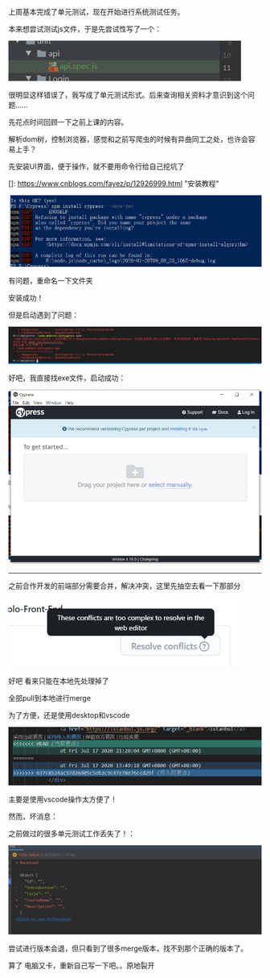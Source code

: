 上周基本完成了单元测试，现在开始进行系统测试任务。

本来想尝试测试js文件，于是先尝试性写了一个：

![image-20200720165721997](系统测试.assets/image-20200720165721997.png)

很明显这样错误了，我写成了单元测试形式。后来查询相关资料才意识到这个问题......



先花点时间回顾一下之前上课的内容。

解析dom树，控制浏览器，感觉和之前写爬虫的时候有异曲同工之处，也许会容易上手？

先安装UI界面，便于操作，就不要用命令行给自己挖坑了

[]: https://www.cnblogs.com/fayez/p/12926999.html	"安装教程"

![image-20200720171139283](系统测试.assets/image-20200720171139283.png)

有问题，重命名一下文件夹

安装成功！

但是启动遇到了问题：

![image-20200720180337738](系统测试.assets/image-20200720180337738.png)

好吧，我直接找exe文件，启动成功：

![image-20200720181728647](系统测试.assets/image-20200720181728647.png)

------

之前合作开发的前端部分需要合并，解决冲突，这里先抽空去看一下那部分



![image-20200720195056377](系统测试.assets/image-20200720195056377.png)

好吧 看来只能在本地先处理掉了

全部pull到本地进行merge

为了方便，还是使用desktop和vscode

![image-20200720195810624](系统测试.assets/image-20200720195810624.png)

主要是使用vscode操作太方便了！

然而，坏消息：

之前做过的很多单元测试工作丢失了！：

![image-20200720222702243](系统测试.assets/image-20200720222702243.png)

尝试进行版本会退，但只看到了很多merge版本，找不到那个正确的版本了。

算了 电脑又卡，重新自己写一下吧。。原地裂开